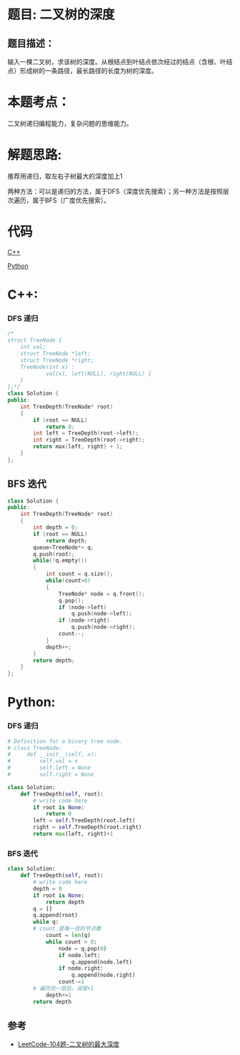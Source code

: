 # 题目: 二叉树的深度
## 题目描述：
输入一棵二叉树，求该树的深度。从根结点到叶结点依次经过的结点（含根、叶结点）形成树的一条路径，最长路径的长度为树的深度。
# 本题考点：
  
  二叉树递归编程能力，复杂问题的思维能力。
  
# 解题思路:
  
  推荐用递归，取左右子树最大的深度加上1
  
  两种方法：可以是递归的方法，属于DFS（深度优先搜索）；另一种方法是按照层次遍历，属于BFS（广度优先搜索）。
  
# 代码

[C++](./TreeDepth.cpp)

[Python](./TreeDepth.py)

# C++: 
###  DFS 递归
```c++
/*
struct TreeNode {
	int val;
	struct TreeNode *left;
	struct TreeNode *right;
	TreeNode(int x) :
			val(x), left(NULL), right(NULL) {
	}
};*/
class Solution {
public:
    int TreeDepth(TreeNode* root)
    {
        if (root == NULL)
            return 0;
        int left = TreeDepth(root->left);
        int right = TreeDepth(root->right);
        return max(left, right) + 1;
    }
};
```
## BFS 迭代
```c++
class Solution {
public:
    int TreeDepth(TreeNode* root)
    {
        int depth = 0;
        if (root == NULL)
            return depth;
        queue<TreeNode*> q;
        q.push(root);
        while(!q.empty())
        {
            int count = q.size();
            while(count>0)
            {
                TreeNode* node = q.front();
                q.pop();
                if (node->left)
                    q.push(node->left);
                if (node->right)
                    q.push(node->right);
                count--;
            }
            depth++;
        }
        return depth;
    }
};
```

# Python:
###  DFS 递归
```python
# Definition for a binary tree node.
# class TreeNode:
#     def __init__(self, x):
#         self.val = x
#         self.left = None
#         self.right = None

class Solution:
    def TreeDepth(self, root):
        # write code here
        if root is None:
            return 0
        left = self.TreeDepth(root.left)
        right = self.TreeDepth(root.right)
        return max(left, right)+1
```
### BFS 迭代
```python
class Solution:
    def TreeDepth(self, root):
        # write code here
        depth = 0
        if root is None:
            return depth
        q = []
        q.append(root)
        while q:
	    # count 是每一层的节点数
            count = len(q)
            while count > 0:
                node = q.pop(0)
                if node.left:
                    q.append(node.left)
                if node.right:
                    q.append(node.right)
                count-=1
	    # 遍历完一层后，深度+1
            depth+=1
        return depth
```
## 参考
  -  [LeetCode-104题-二叉树的最大深度](https://github.com/bryceustc/LeetCode_Note/blob/master/cpp/Maximum-Depth-Of-Binary-Tree/README.md)

